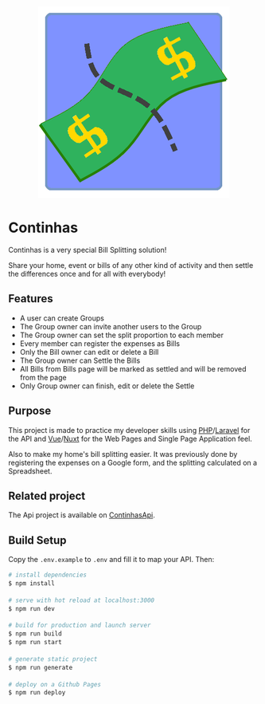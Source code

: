 <p align="center">

<img src="https://github.com/guiofranca/spa-frontend/raw/master/static/icon.png" alt="Continhas Logo" />

</p>

# Continhas

Continhas is a very special Bill Splitting solution!

Share your home, event or bills of any other kind of activity and then settle the differences once and for all with everybody!

## Features
* A user can create Groups
* The Group owner can invite another users to the Group
* The Group owner can set the split proportion to each member
* Every member can register the expenses as Bills
* Only the Bill owner can edit or delete a Bill
* The Group owner can Settle the Bills
* All Bills from Bills page will be marked as settled and will be removed from the page
* Only Group owner can finish, edit or delete the Settle

## Purpose
This project is made to practice my developer skills using [PHP](https://github.com/php)/[Laravel](https://github.com/laravel) for the API and [Vue](https://github.com/vuejs)/[Nuxt](https://github.com/nuxt) for the Web Pages and Single Page Application feel.

Also to make my home's bill splitting easier. It was previously done by registering the expenses on a Google form, and the splitting calculated on a Spreadsheet.

## Related project
The Api project is available on [ContinhasApi](https://github.com/guiofranca/spa-backend).

## Build Setup
Copy the `.env.example` to `.env` and fill it to map your API. Then:

```bash
# install dependencies
$ npm install

# serve with hot reload at localhost:3000
$ npm run dev

# build for production and launch server
$ npm run build
$ npm run start

# generate static project
$ npm run generate

# deploy on a Github Pages
$ npm run deploy
```

